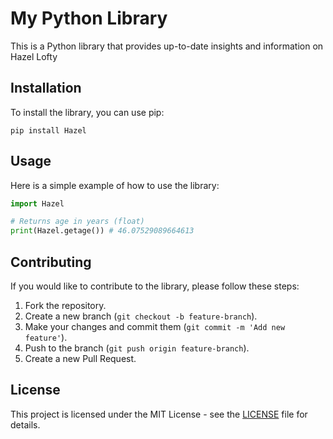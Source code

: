 # My Python Library

This is a Python library that provides up-to-date insights and information on Hazel Lofty

## Installation

To install the library, you can use pip:

```
pip install Hazel
```

## Usage

Here is a simple example of how to use the library:

```python
import Hazel

# Returns age in years (float)
print(Hazel.getage()) # 46.07529089664613
```

## Contributing

If you would like to contribute to the library, please follow these steps:

1. Fork the repository.
2. Create a new branch (`git checkout -b feature-branch`).
3. Make your changes and commit them (`git commit -m 'Add new feature'`).
4. Push to the branch (`git push origin feature-branch`).
5. Create a new Pull Request.

## License

This project is licensed under the MIT License - see the [LICENSE](LICENSE) file for details.